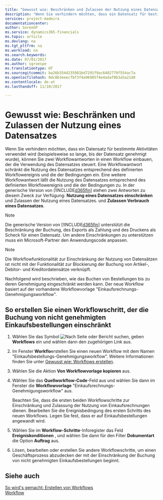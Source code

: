 ```yaml
---
title: "Gewusst wie: Beschränken und Zulassen der Nutzung eines Datensatzes | Microsoft Docs"
description: "Wenn Sie verhindern möchten, dass ein Datensatz für bestimmte Aktivitäten verwendet wird (beispielsweise so lange, bis der Datensatz genehmigt wurde), können Sie zwei Workflowantworten in einen Workflow einbauen, der die Verwendung des Datensatzes steuert."
services: project-madeira
documentationcenter: 
author: SorenGP
ms.service: dynamics365-financials
ms.topic: article
ms.devlang: na
ms.tgt_pltfrm: na
ms.workload: na
ms.search.keywords: 
ms.date: 07/01/2017
ms.author: sgroespe
ms.translationtype: HT
ms.sourcegitcommit: ba26b354d235981bd7291f9ac6402779f554ac7a
ms.openlocfilehash: 0dc8b3eeecfbf3f4a96985f4e4adaf0b3a5a21d0
ms.contentlocale: de-at
ms.lasthandoff: 11/10/2017

---
```

# <a name="how-to-restrict-and-allow-usage-of-a-record"></a>Gewusst wie: Beschränken und Zulassen der Nutzung eines Datensatzes
Wenn Sie verhindern möchten, dass ein Datensatz für bestimmte Aktivitäten verwendet wird (beispielsweise so lange, bis der Datensatz genehmigt wurde), können Sie zwei Workflowantworten in einen Workflow einbauen, der die Verwendung des Datensatzes steuert. Eine Workflowantwort schränkt die Nutzung des Datensatzes entsprechend des definierten Workflowereignis und die der Bedingungen ein. Eine weitere Workflowantwort läßt die Nutzung des Datensatzes entsprechend des definierten Workflowereignis und die der Bedingungen zu. In der generische Version von [!INCLUDE[d365fin](includes/d365fin_md.md)] stehen zwei Antworten zu diesem Zweck zur Verfügung: **Nutzung eines Datensatzes einschränken** und Zulassen der Nutzung eines Datensatzes. und **Zulassen Verbrauch eines Datensatzes**.

> [!NOTE]  
>  Die generische Version von [!INCLUDE[d365fin](includes/d365fin_md.md)] unterstützt die Beschränkung der Buchung, des Exports als Zahlung und des Druckens als Scheck für einen Datensatz. Um andere Einschränkungen zu unterstützen muss ein Microsoft-Partner den Anwendungscode anpassen.  

> [!NOTE]  
>  Die Workflowfunktionalität zur Einschränkung der Nutzung von Datensätzen ist nicht mit der Funktionalität zur Blockierung der Buchung von Artikel-, Debitor- und Kreditordatensätze verknüpft.

Nachfolgend wird beschrieben, wie das Buchen von Bestellungen bis zu deren Genehmigung eingeschränkt werden kann. Der neue Workflow basiert auf der vorhandene Workflowvorlage "Einkaufsrechnungs-Genehmigungsworkflow".  

## <a name="to-create-a-workflow-step-that-restricts-posting-of-unapproved-purchase-orders"></a>So erstellen Sie einen Workflowschritt, der die Buchung von nicht genehmigten Einkaufsbestellungen einschränkt  
1. Wählen Sie das Symbol ![Nach Seite oder Bericht suchen](media/ui-search/search_small.png "Symbol Nach Seite oder Bericht suchen"), geben **Workflows** ein und wählen dann den zugehörigen Link aus.  
2. Im Fenster **Workflo**erstellen Sie einen neuen Workflow mit dem Namen "Einkaufsbestellungs-Genehmigungsworkflow". Weitere Informationen finden Sie unter [Gewusst wie: Workflows erstellen](across-how-to-create-workflows.md).  
3. Wählen Sie die Aktion **Von Workflowvorlage kopieren** aus.  
4. Wählen Sie das **Quellworkflow-Code**-Feld aus und wählen Sie dann im Fenster  die **Workflowvorlage** "Einkaufsrechnungs-Genehmigungsworkflow" aus.  

     Beachten Sie, dass die ersten beiden Workflowschritte zur Einschränkung und Zulassung der Nutzung von Einkaufsrechnungen dienen. Bearbeiten Sie die Ereignisbedingung des ersten Schritts des neuen Workflows. Legen Sie fest, dass er auf Einkaufsbestellungen angewandt wird.  
5. Wählen Sie im **Workflow-Schritte**-Inforegister das Feld **Ereigniskonditionen** , und wählen Sie dann für den Filter **Dokumentart** die Option **Auftrag** aus.  
6. Lösen, bearbeiten oder erstellen Sie andere Workflowschritte, um einen Geschäftsprozess abzudecken der mit der Einschränkung der Buchung von nicht genehmigten Einkaufsbestellungen beginnt.  

## <a name="see-also"></a>Siehe auch  
[So wird's gemacht: Erstellen von Workflows](across-how-to-create-workflows.md)   
[Workflow](across-workflow.md)   

